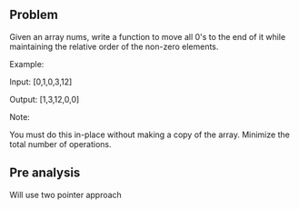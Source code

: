 ## Problem

Given an array nums, write a function to move all 0's to the end of it while maintaining the relative order of the non-zero elements.

Example:

Input: [0,1,0,3,12]

Output: [1,3,12,0,0]

Note:

You must do this in-place without making a copy of the array.
Minimize the total number of operations.

## Pre analysis

Will use two pointer approach
